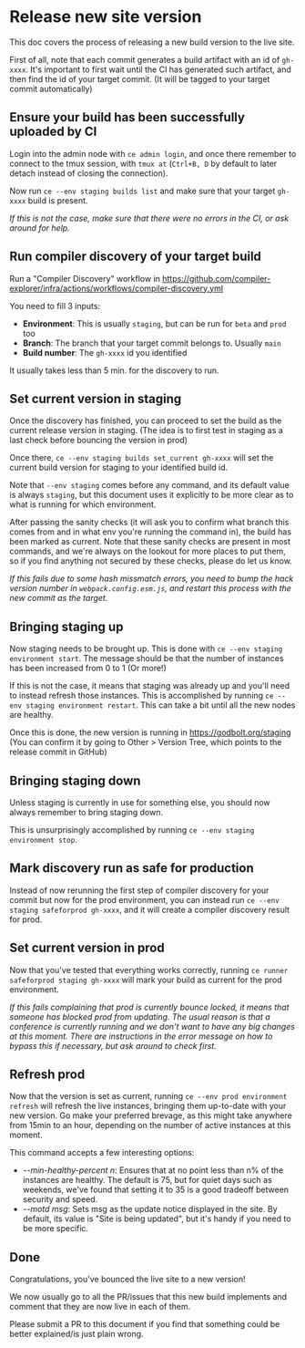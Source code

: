 # Release new site version

This doc covers the process of releasing a new build version to the live site.

First of all, note that each commit generates a build artifact with an id of `gh-xxxx`.
It's important to first wait until the CI has generated such artifact, and then find the id of your target commit.
(It will be tagged to your target commit automatically)

## Ensure your build has been successfully uploaded by CI

Login into the admin node with `ce admin login`, and once there remember to connect to the tmux session,
with `tmux at` (`Ctrl+B, D` by default to later detach instead of closing the connection).

Now run `ce --env staging builds list` and make sure that your target `gh-xxxx` build is present.

_If this is not the case, make sure that there were no errors in the CI, or ask around for help._

## Run compiler discovery of your target build

Run a "Compiler Discovery" workflow in https://github.com/compiler-explorer/infra/actions/workflows/compiler-discovery.yml

You need to fill 3 inputs:
 - **Environment**: This is usually `staging`, but can be run for `beta` and `prod` too
 - **Branch**: The branch that your target commit belongs to. Usually `main`
 - **Build number**: The `gh-xxxx` id you identified

It usually takes less than 5 min. for the discovery to run.

## Set current version in staging

Once the discovery has finished, you can proceed to set the build as the current release version in staging.
(The idea is to first test in staging as a last check before bouncing the version in prod)

Once there, `ce --env staging builds set_current gh-xxxx` will set the current build version
for staging to your identified build id.

Note that `--env staging` comes before any command, and its default value is always `staging`,
but this document uses it explicitly to be more clear as to what is running for which environment.

After passing the sanity checks (it will ask you to confirm what branch this comes from and in what env you're running the command in),
the build has been marked as current.  Note that these sanity checks are present in most commands,
and we're always on the lookout for more places to put them, so if you find anything not secured by these checks,
please do let us know.

_If this fails due to some hash missmatch errors, you need to bump the hack version number in `webpack.config.esm.js`,
and restart this process with the new commit as the target._

## Bringing staging up

Now staging needs to be brought up. This is done with `ce --env staging environment start`.
The message should be that the number of instances has been increased from 0 to 1 (Or more!)

If this is not the case, it means that staging was already up and you'll need to instead refresh those instances.
This is accomplished by running `ce --env staging environment restart`.
This can take a bit until all the new nodes are healthy.

Once this is done, the new version is running in https://godbolt.org/staging
(You can confirm it by going to Other > Version Tree, which points to the release commit in GitHub)

## Bringing staging down

Unless staging is currently in use for something else, you should now always remember to bring staging down.

This is unsurprisingly accomplished by running `ce --env staging environment stop`.

## Mark discovery run as safe for production

Instead of now rerunning the first step of compiler discovery for your commit but now for the prod environment,
you can instead run `ce --env staging safeforprod gh-xxxx`, and it will create a compiler discovery result for prod.

## Set current version in prod

Now that you've tested that everything works correctly,
running `ce runner safeforprod staging gh-xxxx` will mark your build as current for the prod environment.

_If this fails complaining that prod is currently bounce locked, it means that someone has blocked prod from updating.
The usual reason is that a conference is currently running and we don't want to have any big changes at this moment.
There are instructions in the error message on how to bypass this if necessary, but ask around to check first._

## Refresh prod

Now that the version is set as current, running `ce --env prod environment refresh` will refresh the live instances,
bringing them up-to-date with your new version. Go make your preferred brevage,
as this might take anywhere from 15min to an hour, depending on the number of active instances at this moment.

This command accepts a few interesting options:
 - _--min-healthy-percent n_: Ensures that at no point less than n% of the instances are healthy.
 The default is 75, but for quiet days such as weekends, we've found that setting it to 35 is a good tradeoff between security and speed.
 - _--motd msg_: Sets msg as the update notice displayed in the site. By default, its value is "Site is being updated",
 but it's handy if you need to be more specific.

## Done

Congratulations, you've bounced the live site to a new version!

We now usually go to all the PR/issues that this new build implements and comment that they are now live in each of them.

Please submit a PR to this document if you find that something could be better explained/is just plain wrong.
